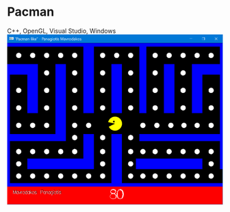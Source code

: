 # Pacman
C++, OpenGL, Visual Studio, Windows
![](https://github.com/takisDRM/Pacman/blob/master/screenshot.jpg)
